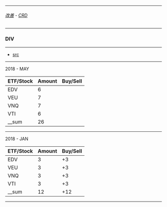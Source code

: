 
---

###### [改善](https://github.com/ttltrk/0C/blob/master/README.MD) - [CRD](https://github.com/ttltrk/ELSE/blob/master/CRD/DIV/CRD.MD)

---

### DIV 

---

* [src](http://osztalekportfolio.com)

---

2018 - MAY

| ETF/Stock | Amount   | Buy/Sell | 
|-----------|----------|----------|
| EDV       | 6        |          | 
| VEU       | 7        |          | 
| VNQ       | 7        |          | 
| VTI       | 6        |          | 
|__sum      | 26       |          |

---

2018 - JAN

| ETF/Stock | Amount   | Buy/Sell | 
|-----------|----------|----------|
| EDV       | 3        | +3       | 
| VEU       | 3        | +3       | 
| VNQ       | 3        | +3       | 
| VTI       | 3        | +3       | 
|__sum      | 12       | +12      |

---
